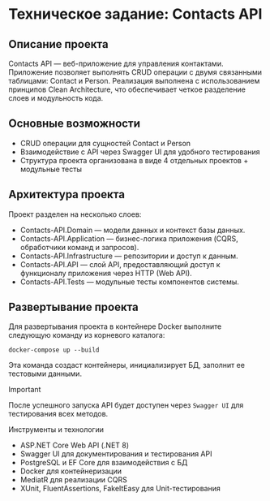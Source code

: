 # Техническое задание: Contacts API
## Описание проекта

Contacts API — веб-приложение для управления контактами. Приложение позволяет выполнять CRUD операции с двумя связанными таблицами: Contact и Person. Реализация выполнена с использованием принципов Clean Architecture, что обеспечивает четкое разделение слоев и модульность кода.
## Основные возможности

- CRUD операции для сущностей Contact и Person
- Взаимодействие с API через Swagger UI для удобного тестирования
- Структура проекта организована в виде 4 отдельных проектов + модульные тесты

## Архитектура проекта

Проект разделен на несколько слоев:
- Contacts-API.Domain — модели данных и контекст базы данных.
- Contacts-API.Application — бизнес-логика приложения (CQRS, обработчики команд и запросов).
- Contacts-API.Infrastructure — репозитории и доступ к данным.
- Contacts-API.API — слой API, предоставляющий доступ к функционалу приложения через HTTP (Web API).
- Contacts-API.Tests — модульные тесты компонентов системы.

## Развертывание проекта

Для развертывания проекта в контейнере Docker выполните следующую команду из корневого каталога:

```
docker-compose up --build
```

Эта команда создаст контейнеры, инициализирует БД, заполнит ее тестовыми данными. 

> [!IMPORTANT]  
> После успешного запуска API будет доступен через `Swagger UI` для тестирования всех методов.

Инструменты и технологии

- ASP.NET Core Web API (.NET 8)
- Swagger UI для документирования и тестирования API
- PostgreSQL и EF Core для взаимодействия с БД
- Docker для контейнеризации
- MediatR для реализации CQRS
- XUnit, FluentAssertions, FakeItEasy для Unit-тестирования

